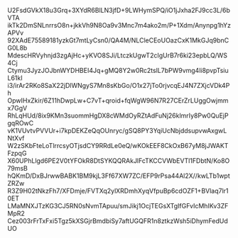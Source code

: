 U2FsdGVkX18u3Grq+3XYdR6BlLN3jfD+9LWHymSPQ/iO1jJxha2FJ9cc3L/6bVTA
ikTk2DmSNLnrrsO8n+jkkVh9N8Oa9v3Mnc7m4ako2m/P+1Xdm/Anynpg1hYzAPVv
92XAdE75589181yzkGt7mtLyCsn0/QA4M/NLCleCEoUOazCxK1MkGJq9bnCG0L8b
MdescHRVyhnjd3zgAjHc+yKVO8SJi/LtczkUgwT2cIgUrB7r6ki23epbLQ/WS4Cj
Ctymu3JyzJOJbnWYDHBEI4Jq+gMQ8Y2w0Rc2tslL7bPW9vmg4li8pvpTsiuL61kI
i3/irAr2RKo8SaX22jDlWNgyS7Mn8sKbGo/O1x27jTo0rjvcqEJ4N7ZXjcVDk4Ph
OpwIHxZkir/6Z11hDwpLw+C7vT+qroid+fqWgW96N7R27CErZrLUggOwjmmx7GgV
RhLqHUd/8ix9KMn3suommHgDX8cWMdOyRZtAdFuNj26klmrIy8Pw0QuEjPgqROwC
vK1VUvtvPVVUr+i7kpDEKZeQqOUnryc/gSQ8PY3YqiUcNbjddsupvwAxgwLNtXvf
W2zSKbFteLoTlrrcsyOTjsdCY9RRdLe0eQ/wKOkEEF8CkOxB67yM8jJWAKTFzpqG
X60UPhLlgd6PE2V0tYFOkR8DtSYKQQRAkJlFcTKCCVWbEVTl1FDbtN/Ko8O79msB
hQKmD/DxBJrwwBABK1BM9kjL3Ff67XW7ZC/EFP9rPsa44Al2X//kwLTb1wptZRZw
R3Z9H02tNkzFh7/XFDmje/FVTXq2ylXRDmhXyqVfpuBp6cdOZF1+BVlaq7lr10ET
LMaMNXJTzKG3CJ5RN0sNvmTApuu/smJikj1OcjTEGsXTgIfGFvIcMhIKv3ZFMpR2
Cez003rFrTxFxi5Tgz5kXSGjrBmdbiSy7aftUGQFR1n8ztkzWsh5iDhymFedUdUO
